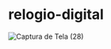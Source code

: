# relogio-digital

![Captura de Tela (28)](https://user-images.githubusercontent.com/106279272/182040067-eb2ac331-45d1-49c8-8b43-0de420e03a1c.png)
